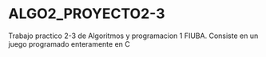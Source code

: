 # ALGO2_PROYECTO2-3
Trabajo practico 2-3 de Algoritmos y programacion 1 FIUBA. Consiste en un juego programado enteramente en C

